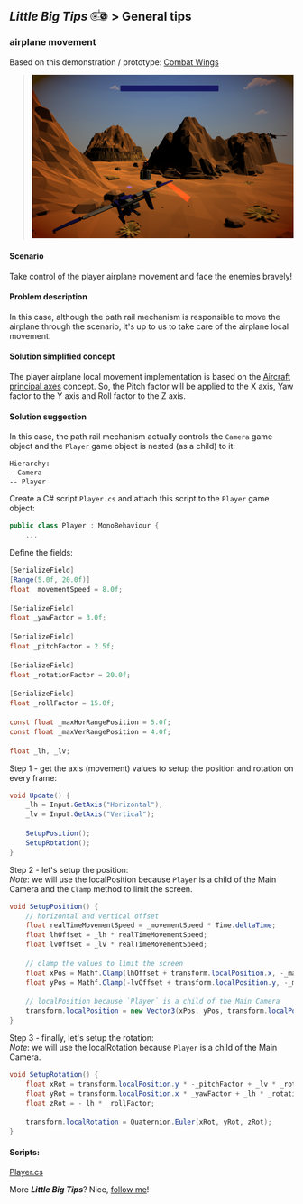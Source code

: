 ## _**Little Big Tips**_ ![Joystick](https://raw.githubusercontent.com/alissin/alissin.github.io/master/images/joystick.png) > General tips

### airplane movement

Based on this demonstration / prototype: [Combat Wings](https://simmer.io/@alissin/combat-wings)

> ![Combat Wings](https://raw.githubusercontent.com/alissin/alissin.github.io/master/demonstration-projects/combat-wings.png)

#### Scenario
Take control of the player airplane movement and face the enemies bravely!

#### Problem description
In this case, although the path rail mechanism is responsible to move the airplane through the scenario, it's up to us to take care of the airplane local movement.

#### Solution simplified concept
The player airplane local movement implementation is based on the [Aircraft principal axes](https://en.wikipedia.org/wiki/Aircraft_principal_axes) concept. So, the Pitch factor will be applied to the X axis, Yaw factor to the Y axis and Roll factor to the Z axis.

#### Solution suggestion
In this case, the path rail mechanism actually controls the `Camera` game object and the `Player` game object is nested (as a child) to it:

```
Hierarchy:
- Camera
-- Player
```

Create a C# script `Player.cs` and attach this script to the `Player` game object:

```csharp
public class Player : MonoBehaviour {
    ...
```

Define the fields:

```csharp
[SerializeField]
[Range(5.0f, 20.0f)]
float _movementSpeed = 8.0f;

[SerializeField]
float _yawFactor = 3.0f;

[SerializeField]
float _pitchFactor = 2.5f;

[SerializeField]
float _rotationFactor = 20.0f;

[SerializeField]
float _rollFactor = 15.0f;

const float _maxHorRangePosition = 5.0f;
const float _maxVerRangePosition = 4.0f;

float _lh, _lv;
```

Step 1 - get the axis (movement) values to setup the position and rotation on every frame:

```csharp
void Update() {
    _lh = Input.GetAxis("Horizontal");
    _lv = Input.GetAxis("Vertical");

    SetupPosition();
    SetupRotation();
}
```

Step 2 - let's setup the position:<br/>
_Note_: we will use the localPosition because `Player` is a child of the Main Camera and the `Clamp` method to limit the screen.

```csharp
void SetupPosition() {
    // horizontal and vertical offset
    float realTimeMovementSpeed = _movementSpeed * Time.deltaTime;
    float lhOffset = _lh * realTimeMovementSpeed;
    float lvOffset = _lv * realTimeMovementSpeed;

    // clamp the values to limit the screen
    float xPos = Mathf.Clamp(lhOffset + transform.localPosition.x, -_maxHorRangePosition, _maxHorRangePosition);
    float yPos = Mathf.Clamp(-lvOffset + transform.localPosition.y, -_maxVerRangePosition, _maxVerRangePosition);

    // localPosition because `Player` is a child of the Main Camera
    transform.localPosition = new Vector3(xPos, yPos, transform.localPosition.z);
}
```

Step 3 - finally, let's setup the rotation:<br/>
_Note_: we will use the localRotation because `Player` is a child of the Main Camera.

```csharp
void SetupRotation() {
    float xRot = transform.localPosition.y * -_pitchFactor + _lv * _rotationFactor;
    float yRot = transform.localPosition.x * _yawFactor + _lh * _rotationFactor;
    float zRot = -_lh * _rollFactor;

    transform.localRotation = Quaternion.Euler(xRot, yRot, zRot);
}
```

#### Scripts:
[Player.cs](./Player.cs)

More _**Little Big Tips**_? Nice, [follow me](https://github.com/alissin/little-big-tips)!